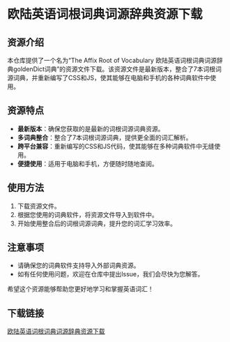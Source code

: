 # 欧陆英语词根词典词源辞典资源下载

## 资源介绍

本仓库提供了一个名为“The Affix Root of Vocabulary 欧陆英语词根词典词源辞典goldenDict词典”的资源文件下载。该资源文件是最新版本，整合了7本词根词源词典，并重新编写了CSS和JS，使其能够在电脑和手机的各种词典软件中使用。

## 资源特点

- **最新版本**：确保您获取的是最新的词根词源词典资源。
- **多词典整合**：整合了7本词根词源词典，提供更全面的词汇解析。
- **跨平台兼容**：重新编写的CSS和JS代码，使其能够在多种词典软件中无缝使用。
- **便捷使用**：适用于电脑和手机，方便随时随地查阅。

## 使用方法

1. 下载资源文件。
2. 根据您使用的词典软件，将资源文件导入到软件中。
3. 开始使用整合后的词根词源词典，提升您的词汇学习效率。

## 注意事项

- 请确保您的词典软件支持导入外部词典资源。
- 如有任何使用问题，欢迎在仓库中提出Issue，我们会尽快为您解答。

希望这个资源能够帮助您更好地学习和掌握英语词汇！

## 下载链接

[欧陆英语词根词典词源辞典资源下载](https://pan.quark.cn/s/ff05b251abb1)
